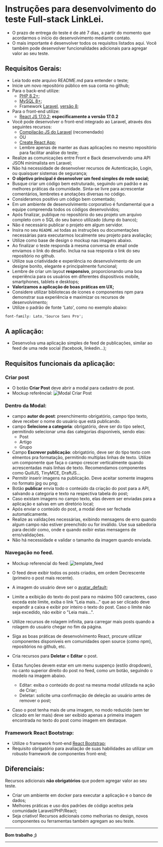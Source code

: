 # Instruções para desenvolvimento do teste Full-stack LinkLei.

- O prazo de entrega do teste é de até 7 dias, a partir do momento que acordarmos o início do desenvolvimento mediante contato.
- O mais importante é desenvolver todos os requisitos listados aqui. Você também pode desenvolver funcionalidades adicionais para agregar valor ao seu teste.


## Requisitos Gerais:

- Leia todo este arquivo README.md para entender o teste;
- Inicie um novo repositório público em sua conta no github;
- Para o back-end utilize:
  - [PHP 8.2+](http://php.net/);
  - [MySQL 8+](https://www.mysql.com/);
  - Framework [Laravel](https://laravel.com/), [versão 8](https://laravel.com/docs/8.x);
- Para o front-end utilize:
  - [React JS 17.0.2](https://pt-br.reactjs.org/); **especificamente a versão 17.0.2**
- Você pode desenvolver o front-end integrado ao Laravel, através dos seguintes recursos:
  - [Compilação JS do Laravel](https://laravel.com/docs/8.x/mix#react) (recomendado)
  - OU
  - [Create React App](https://pt-br.reactjs.org/docs/create-a-new-react-app.html#create-react-app);
  - Lembre apenas de manter as duas aplicações no mesmo repositório para facilitar análise do teste;
- Realize as comunicações entre Front e Back desenvolvendo uma API JSON minimalista em Laravel;
- Não há necessidade de desenvolver recursos de Autenticação, Login, ou quaisquer sistemas de segurança;
- **O objetivo principal é desenvolver um feed simples de rede social;**
- Busque criar um código bem estruturado, seguindo um padrão e as melhores práticas da comunidade. Sinta-se livre para acrescentar comentários, lembretes e anotações diversas no código.
- Consideramos positivo um código bem comentado;
- Em um ambiente de desenvolvimento corporativo é fundamental que a equipe compreenda todos os códigos desenvolvidos;
- Após finalizar, publique no repositório do seu projeto um arquivo completo com o SQL do seu banco utilizado (dump do banco);
- Não é necessário publicar o projeto em algum servidor.
- Insira no seu `README.md` todas as instruções ou documentações necessárias para executarmos localmente seu projeto para avaliação;
- Utilize como base de design o mockup nas imagens abaixo.
- Ao finalizar o teste responda à mesma conversa de email onde enviamos o link do desafio. Inclua na sua resposta o link do seu repositório no github.
- Utilize sua criatividade e experiência no desenvolvimento de um designe bonito, elegante e principalmente funcional;
- Lembre de criar um layout **responsivo**, proporcionando uma boa experiência para os usuários em diferentes dispositivos mobile, smartphones, tablets e desktops;
- **Valorizamos a aplicação de boas práticas em UX;**
- Considere utilizar bibliotecas de ícones e componentes npm para demonstrar sua experiência e maximizar os recursos de desenvolvimento;
- Utilize o padrão de fonte 'Lato', como no exemplo abaixo:
```css
font-family: Lato,'Source Sans Pro';
```

## A aplicação:
- Desenvolva uma aplicação simples de feed de publicações, similar ao feed de uma rede social (facebook, linkedin...);

## Requisitos funcionais da aplicação:

### Criar post
- O botão **Criar Post** deve abrir a modal para cadastro de post.
- Mockup referêncial:
![Modal Criar Post](https://github.com/linklei-dev/frontend-test-laravel-react/blob/main/graphics/mockup_modal_create.png?raw=true)

### Dentro da Modal:
  - campo **autor do post**: preenchimento obrigatório, campo tipo texto, deve receber o nome do usuário que está publicando.
  - campo **Selecione a categoria**: obrigatório, deve ser do tipo select, permitindo selecionar uma das categorias disponíveis, sendo elas:
    - Post
    - Artigo
    - Grupo
  - Campo **Escrever publicação**: obrigatório, deve ser do tipo texto com elmentos pra formatação, permitindo multiplas linhas de texto. Utilize um componente que faça o campo crescer verticalmente quando acrescentadas mais linhas de texto. Recomendamos componentes como QuillJS, TinyMCE, DraftJS... 
  - Permitir inserir imagens na publicação. Deve aceitar somente imagens no formato jpg ou png;
  - Botão **publicar** envia todo o conteúdo da criação do post para a API, salvando a categoria e texto na respectiva tabela do post;
  - Caso existam imagens no campo texto, elas devem ser enviadas para a aplicação e salvas em um diretório local;
  - Após enviar o conteúdo do post, a modal deve ser fechada automaticamente.
  - Realize as validações necessárias, exibindo mensagens de erro quando algum campo não estiver preenchido ou for inválido. Use sua sabedoria para decidir como, onde e quando exibir estas mensagens de erro/validações.
  - Não há necessidade e validar o tamanho da imagem quando enviada.

  ### Navegação no feed.
  - Mockup referencial do feed:
  ![template_feed](https://github.com/linklei-dev/frontend-test-laravel-react/blob/main/graphics/mockup_feed.png?raw=true)

  - O feed deve exibir todos os posts criados, em ordem Decrescente (primeiro o post mais recente).
  - A imagem do usuário deve ser o [avatar_default](https://github.com/linklei-dev/fullstack-test-laravel/blob/main/graphics/avatar_default.png?raw=true);
  - Limite a exibição do texto do post para no máximo 500 caracteres, caso exceda este limite, exiba o link "Leia mais..." que ao ser clicado deve expandir a caixa e exibir por inteiro o texto do post. Caso o limite não seja excedido, não exibir o "Leia mais...".
  - Utilize recursos de rolagem infinita, para carregar mais posts quando a rolagem do usuário chegar no fim da página.
  - Siga as boas práticas de desenvolvimento React, procure utilizar componentes disponíveis em comunidades open source (como npm), repositórios no github, etc.
  - Cria recursos para **Deletar** e **Editar** o post.
  - Estas funções devem estar em um menu suspenço (estilo dropdown), no canto superior direito do post no feed, como um botão, seguindo o modelo na imagem abaixo.
    - Editar: exiba o conteúdo do post na mesma modal utilizada na ação de Criar;
    - Deletar: solicite uma confirmação de deleção ao usuário antes de remover o post;
  - Caso o post tenha mais de uma imagem, no modo reduzido (sem ter clicado em ler mais) deve ser exibido apenas a primeira imagem encontrada no texto do post como imagem em destaque.

### Framework React Bootstrap:
- Utilize o framework front-end [React Bootstrap](https://react-bootstrap.github.io/);
- Requisito obrigatório para avaliação de suas habilidades ao utilizar um robusto framework de componentes front-end;

## Diferenciais:
Recursos adicionais **não obrigatórios** que podem agregar valor ao seu teste.
- Criar um ambiente em docker para executar a aplicação e o banco de dados;
- Melhores práticas e uso dos padrões de código aceitos pela comunidade Laravel/PHP/React;
- Seja criativo! Recursos adicionais como melhorias no design, novos componentes ou ferramentas também agregam ao seu teste.

-----------------

**Bom trabalho ;)**

-----------------


